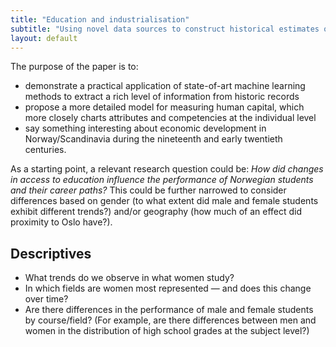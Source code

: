 ```yaml
---
title: "Education and industrialisation"
subtitle: "Using novel data sources to construct historical estimates of human capital"
layout: default
---
```


The purpose of the paper is to:
- demonstrate a practical application of state-of-art machine learning methods to
extract a rich level of information from historic records
- propose a more detailed model for measuring human capital, which more closely
charts attributes and competencies at the individual level
- say something interesting about economic development in Norway/Scandinavia
during the nineteenth and early twentieth centuries.

As a starting point, a relevant research question could be:
*How did changes in access to education influence the performance of Norwegian students and their career paths?*
This could be further narrowed to consider differences based on gender (to what extent did
male and female students exhibit different trends?) and/or geography (how much of an
effect did proximity to Oslo have?).

## Descriptives
- What trends do we observe in what women study?
- In which fields are women most represented — and does this change over time?
- Are there differences in the performance of male and female students by course/field? (For example, are there differences between men and women in the distribution of high school grades at the subject level?)
